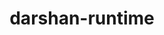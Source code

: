 ---
title: "darshan-runtime"
layout: cache
categories: [package, develop-2025-03-23]
meta: {"compilers": ["gcc@=11.1.0", "gcc@=11.4.0", "oneapi@=2024.2.1"], "num_specs": 6, "num_specs_by_stack": {"data-vis-sdk": 1, "e4s": 2, "e4s-neoverse-v2": 1, "e4s-oneapi": 2, "root": 6}, "oss": ["ubuntu20.04", "ubuntu22.04"], "platforms": ["linux"], "stacks": ["data-vis-sdk", "e4s", "e4s-neoverse-v2", "e4s-oneapi", "root"], "targets": ["neoverse_v2", "x86_64_v3"], "versions": ["3.4.6"]}
spec_details: [{"compiler": "oneapi@=2024.2.1", "hash": "3umtn23vgx7rlibmjzono6w6u6ojoaxc", "os": "ubuntu22.04", "platform": "linux", "size": "-", "stacks": ["e4s-oneapi", "root"], "target": "x86_64_v3", "variants": ["~apmpi", "~apmpi_sync", "~apxc", "build_system=autotools", "~group_readable_logs", "~hdf5", "log_path=none", "~lustre", "~mmap_logs", "+mpi", "~parallel-netcdf", "scheduler=NONE"], "versions": ["3.4.6"]}, {"compiler": "gcc@=11.4.0", "hash": "47sinp7ht4exyhgbcv5hbv2qg4vzioy5", "os": "ubuntu22.04", "platform": "linux", "size": "-", "stacks": ["e4s", "root"], "target": "x86_64_v3", "variants": ["~apmpi", "~apmpi_sync", "~apxc", "build_system=autotools", "~group_readable_logs", "~hdf5", "log_path=none", "~lustre", "~mmap_logs", "+mpi", "~parallel-netcdf", "scheduler=NONE"], "versions": ["3.4.6"]}, {"compiler": "oneapi@=2024.2.1", "hash": "56yaaul4q7nwm6n2vpno272ejgfc3joa", "os": "ubuntu22.04", "platform": "linux", "size": "-", "stacks": ["e4s-oneapi", "root"], "target": "x86_64_v3", "variants": ["~apmpi", "~apmpi_sync", "~apxc", "build_system=autotools", "~group_readable_logs", "~hdf5", "log_path=none", "~lustre", "~mmap_logs", "+mpi", "~parallel-netcdf", "scheduler=NONE"], "versions": ["3.4.6"]}, {"compiler": "gcc@=11.4.0", "hash": "lpzhm6mnzf4lh5kuiw4dia3jln42czee", "os": "ubuntu22.04", "platform": "linux", "size": "-", "stacks": ["e4s-neoverse-v2", "root"], "target": "neoverse_v2", "variants": ["~apmpi", "~apmpi_sync", "~apxc", "build_system=autotools", "~group_readable_logs", "~hdf5", "log_path=none", "~lustre", "~mmap_logs", "+mpi", "~parallel-netcdf", "scheduler=NONE"], "versions": ["3.4.6"]}, {"compiler": "gcc@=11.1.0", "hash": "lvvithbgmpovehq4vwxnm53jabbcpxl2", "os": "ubuntu20.04", "platform": "linux", "size": "-", "stacks": ["data-vis-sdk", "root"], "target": "x86_64_v3", "variants": ["~apmpi", "~apmpi_sync", "~apxc", "build_system=autotools", "~group_readable_logs", "~hdf5", "log_path=none", "~lustre", "~mmap_logs", "+mpi", "~parallel-netcdf", "scheduler=NONE"], "versions": ["3.4.6"]}, {"compiler": "gcc@=11.4.0", "hash": "zkticltw44fxjdmcunlnvmcfitj5pumq", "os": "ubuntu22.04", "platform": "linux", "size": "-", "stacks": ["e4s", "root"], "target": "x86_64_v3", "variants": ["~apmpi", "~apmpi_sync", "~apxc", "build_system=autotools", "~group_readable_logs", "~hdf5", "log_path=none", "~lustre", "~mmap_logs", "+mpi", "~parallel-netcdf", "scheduler=NONE"], "versions": ["3.4.6"]}]
---
